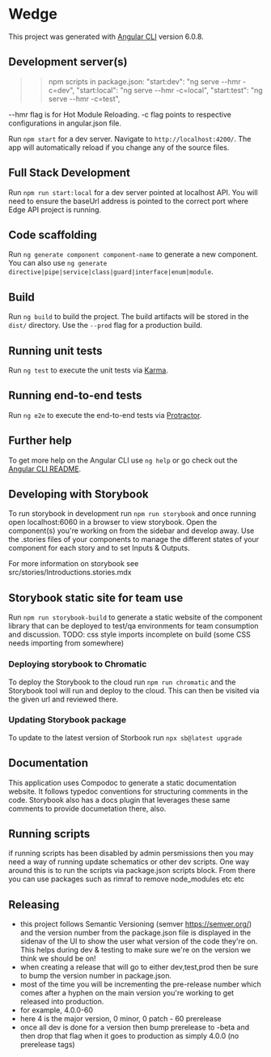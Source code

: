 # Wedge

This project was generated with [Angular CLI](https://github.com/angular/angular-cli) version 6.0.8.

## Development server(s)

>> npm scripts in package.json:
"start:dev": "ng serve --hmr -c=dev", 
"start:local": "ng serve --hmr -c=local",
"start:test": "ng serve --hmr -c=test",

--hmr flag is for Hot Module Reloading. 
-c flag points to respective configurations in angular.json file. 

Run `npm start` for a dev server. Navigate to `http://localhost:4200/`. The app will automatically reload if you change any of the source files.

## Full Stack Development
Run `npm run start:local` for a dev server pointed at localhost API. You will need to ensure the baseUrl address is pointed to the correct port where Edge API project is running.

## Code scaffolding

Run `ng generate component component-name` to generate a new component. You can also use `ng generate directive|pipe|service|class|guard|interface|enum|module`.

## Build

Run `ng build` to build the project. The build artifacts will be stored in the `dist/` directory. Use the `--prod` flag for a production build.

## Running unit tests

Run `ng test` to execute the unit tests via [Karma](https://karma-runner.github.io).

## Running end-to-end tests

Run `ng e2e` to execute the end-to-end tests via [Protractor](http://www.protractortest.org/).

## Further help

To get more help on the Angular CLI use `ng help` or go check out the [Angular CLI README](https://github.com/angular/angular-cli/blob/master/README.md).


## Developing with Storybook

To run storybook in development run `npm run storybook` and once running open localhost:6060 in a browser to view storybook.  Open the component(s) you're working on from the sidebar and develop away. Use the .stories files of your components to manage the different states of your component for each story and to set Inputs & Outputs.

For more information on storybook see src/stories/Introductions.stories.mdx

## Storybook static site for team use
Run `npm run storybook-build` to generate a static website of the component library that can be deployed to test/qa environments for team consumption and discussion. TODO: css style imports incomplete on build (some CSS needs importing from somewhere)

### Deploying storybook to Chromatic
To deploy the Storybook to the cloud run `npm run chromatic` and the Storybook tool will run and deploy to the cloud.  This can then be visited via the given url and reviewed there.

### Updating Storybook package
To update to the latest version of Storbook run `npx sb@latest upgrade`

## Documentation

This application uses Compodoc to generate a static documentation website.  It follows typedoc conventions for structuring comments in the code.
Storybook also has a docs plugin that leverages these same comments to provide documetation there, also.

## Running scripts
if running scripts has been disabled by admin persmissions then you may need a way of running update schematics or other dev scripts. One way around this is to run the scripts via package.json scripts block. From there you can use packages such as rimraf to remove node_modules etc etc

## Releasing
- this project follows Semantic Versioning (semver https://semver.org/) and the version number from the package.json file is displayed in the sidenav of the UI to show the user what version of the code they're on.  This helps during dev & testing to make sure we're on the version we think we should be on!
- when creating a release that will go to either dev,test,prod then be sure to bump the version number in package.json.
- most of the time you will be incrementing the pre-release number which comes after a hyphen on the main version you're working to get released into production.
- for example, 4.0.0-60
- here 4 is the major version, 0 minor, 0 patch - 60 prerelease
- once all dev is done for a version then bump prerelease to -beta and then drop that flag when it goes to production as simply 4.0.0 (no prerelease tags)


